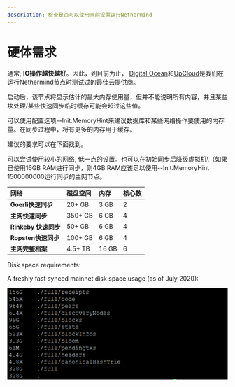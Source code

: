 ```yaml
---
description: 检查是否可以使用当前设置运行Nethermind
---
```


# 硬体需求

通常, **IO操作越快越好**。因此，到目前为止， [Digital Ocean](https://www.digitalocean.com/)和[UpCloud](https://upcloud.com/)是我们在运行Nethermind节点时测试过的最佳云提供商。

启动后，该节点将显示估计的最大内存使用量，但并不能说明所有内容，并且某些块处理/某些快速同步临时缓存可能会超过这些值。

可以使用配置选项--Init.MemoryHint来建议数据库和某些网络操作要使用的内存量。在同步过程中，将有更多的内存用于缓存。

建议的要求可以在下面找到。

可以尝试使用较小的网络, 低一点的设置。也可以在初始同步后降级虚拟机\（如果已使用16GB RAM进行同步，则4GB RAM应该足以使用--Init.MemoryHint 1500000000运行同步的主网节点。

| 网络 | 磁盘空间 | 内存 | 核心数 |
| :--- | :--- | :--- | :--- |
| **Goerli快速同步** | 20+ GB | 3 GB | 2 |
| **主网快速同步** | 350+ GB | 6 GB | 4 |
| **Rinkeby 快速同步** | 50+ GB | 6 GB | 4 |
| **Ropsten快速同步** | 100+ GB | 6 GB | 4 |
| **主网完整档案** | 4.5+ TB | 16 GB | 6 |

Disk space requirements:

A freshly fast synced mainnet disk space usage \(as of July 2020\):

![If you sync without receipts the 160GB space can be saved. Without bodies - 99GB more.](../.gitbook/assets/image%20%2856%29.png)





